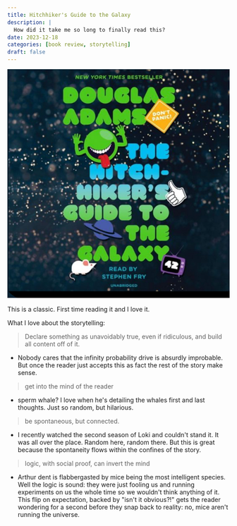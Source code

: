```yaml
---
title: Hitchhiker's Guide to the Galaxy
description: |
  How did it take me so long to finally read this?
date: 2023-12-18
categories: [book review, storytelling]
draft: false
---
```


![](photo.jpeg) 

This is a classic. First time reading it and I love it. 

What I love about the storytelling:

> Declare something as unavoidably true, even if ridiculous, and build all content off of it. 

- Nobody cares that the infinity probability drive is absurdly improbable. But once the reader just accepts this as fact the rest of the story make sense. 

> get into the mind of the reader 

- sperm whale? I love when he's detailing the whales first and last thoughts. Just so random, but hilarious.  

> be spontaneous, but connected. 

- I recently watched the second season of Loki and couldn't stand it. It was all over the place. Random here, random there. But this is great because the spontaneity flows within the confines of the story.  
 
 
> logic, with social proof, can invert the mind 

- Arthur dent is flabbergasted by mice being the most intelligent species. Well the logic is sound: they were just fooling us and running experiments on us the whole time so we wouldn't think anything of it. This flip on expectation, backed by "isn't it obvious?!" gets the reader wondering for a second before they snap back to reality: no, mice aren't running the universe. 
